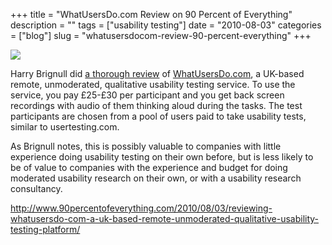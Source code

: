 +++
title = "WhatUsersDo.com Review on 90 Percent of Everything"
description = ""
tags = ["usability testing"]
date = "2010-08-03"
categories = ["blog"]
slug = "whatusersdocom-review-90-percent-everything"
+++



  <div class="notebook-screenshot"><a href="http://www.90percentofeverything.com/2010/08/03/reviewing-whatusersdo-com-a-uk-based-remote-unmoderated-qualitative-usability-testing-platform/"><img id='bluga-thumbnail-2423' class='bluga-thumbnail large' src='http://media.konigi.com/bluga/
wt4c5836efe518c_large.jpg'/></a></div><p>Harry Brignull did <a href="http://www.90percentofeverything.com/2010/08/03/reviewing-whatusersdo-com-a-uk-based-remote-unmoderated-qualitative-usability-testing-platform/?utm_source=feedburner&amp;utm_medium=email&amp;utm_campaign=Feed%3A+90percentofeverything%2Ffeed+%2890+Percent+of+Everything+%29">a thorough review</a> of <a href="http://www.whatusersdo.com/">WhatUsersDo.com</a>, a UK-based remote, unmoderated, qualitative usability testing service. To use the service, you pay £25-£30 per participant and you get back screen recordings with audio of them thinking aloud during the tasks. The test participants are chosen from a pool of users paid to take usability tests, similar to usertesting.com.</p>

<p>As Brignull notes, this is possibly valuable to companies with little experience doing usability testing on their own before, but is less likely to be of value to companies with the experience and budget for doing moderated usability research on their own, or with a usability research consultancy.</p>

    
  <a href="http://www.90percentofeverything.com/2010/08/03/reviewing-whatusersdo-com-a-uk-based-remote-unmoderated-qualitative-usability-testing-platform/">http://www.90percentofeverything.com/2010/08/03/reviewing-whatusersdo-com-a-uk-based-remote-unmoderated-qualitative-usability-testing-platform/</a>
